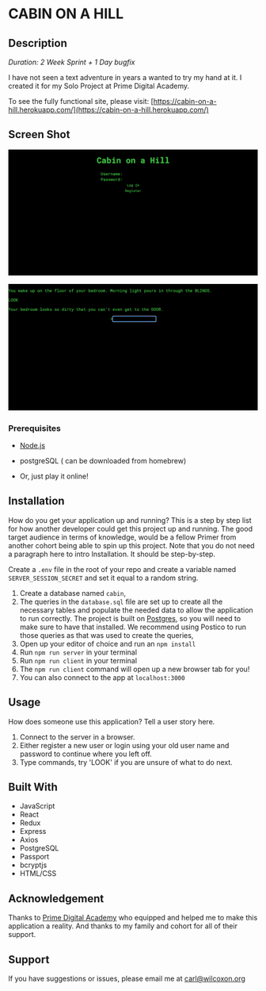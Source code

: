 
# CABIN ON A HILL

## Description

_Duration: 2 Week Sprint + 1 Day bugfix_

I have not seen a text adventure in years a wanted to try my hand at it. I created it for my Solo Project at Prime Digital Academy.

To see the fully functional site, please visit: [https://cabin-on-a-hill.herokuapp.com/](https://cabin-on-a-hill.herokuapp.com/)

## Screen Shot

![Login page screenshot](images/LoginScreenScreenshot.png "Login Page for Cabin on a Hill")

![Gameplay screenshot](images/GameplayScreenshot.png "Gameplay example for Cabin on a Hill")

### Prerequisites

- [Node.js](https://nodejs.org/en/)
- postgreSQL ( can be downloaded from homebrew)

- Or, just play it online!

## Installation

How do you get your application up and running? This is a step by step list for how another developer could get this project up and running. The good target audience in terms of knowledge, would be a fellow Primer from another cohort being able to spin up this project. Note that you do not need a paragraph here to intro Installation. It should be step-by-step.

Create a `.env` file in the root of your repo and create a variable named `SERVER_SESSION_SECRET` and set it equal to a random string.

1. Create a database named `cabin`,
2. The queries in the `database.sql` file are set up to create all the necessary tables and populate the needed data to allow the application to run correctly. The project is built on [Postgres](https://www.postgresql.org/download/), so you will need to make sure to have that installed. We recommend using Postico to run those queries as that was used to create the queries,
3. Open up your editor of choice and run an `npm install`
4. Run `npm run server` in your terminal
5. Run `npm run client` in your terminal
6. The `npm run client` command will open up a new browser tab for you!
7. You can also connect to the app at `localhost:3000`

## Usage
How does someone use this application? Tell a user story here.

1. Connect to the server in a browser.
2. Either register a new user or login using your old user name and password to continue where you left off.
3. Type commands, try 'LOOK' if you are unsure of what to do next.


## Built With

- JavaScript
- React
- Redux
- Express
- Axios
- PostgreSQL
- Passport
- bcryptjs
- HTML/CSS

## Acknowledgement
Thanks to [Prime Digital Academy](www.primeacademy.io) who equipped and helped me to make this application a reality. And thanks to my family and cohort for all of their support.

## Support
If you have suggestions or issues, please email me at [carl@wilcoxon.org](carl@wilcoxon.org)
